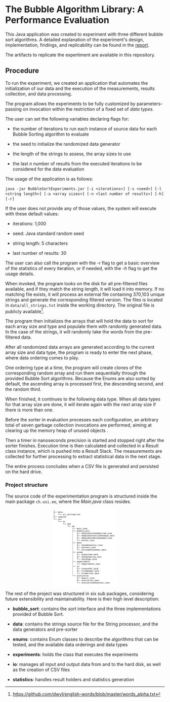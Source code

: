 
# The Bubble Algorithm Library: A Performance Evaluation

This Java application was created to experiment with three different bubble sort algorithms. A detailed explanation of the experiment's design, implementation, findings, and replicability can be found in the [report](https://github.com/erickgarro/EE-Bubble-Sort-Experiments/blob/main/report/Garro%20and%20Guerrero%20-%20Bubble%20Sort%20-%20Performance%20Evaluation%20Report.pdf).

The artifacts to replicate the expertiment are available in this repository.

## Procedure

To run the experiment, we created an application that automates the initialization of our data and the execution of the measurements, results collection, and data processing.

The program allows the experiments to be fully customized by parameters-passing on invocation within the restriction of a fixed set of *data types*.

The user can set the following variables declaring flags for:

-   the number of iterations to run each instance of source data for each Bubble Sorting algorithm to evaluate

-   the seed to initialize the randomized data generator

-   the length of the strings to assess, the array sizes to use

-   the last *n* number of results from the executed iterations to be
    considered for the data evaluation

The usage of the application is as follows:

```
java -jar BubbleSortExperiments.jar [-i <iterations>] [-s <seed>] [-l <string length>] [-a <array sizes>] [-n <last number of results>] [-h] [-r]
```

If the user does not provide any of those values, the system will execute with these default values:

-   iterations: 1,000

-   seed: Java standard random seed

-   string length: 5 characters

-   last number of results: 30

The user can also call the program with the *-r* flag to get a basic overview of the statistics of every iteration, or if needed, with the *-h* flag to get the usage details.

When invoked, the program looks on the disk for all pre-filtered files available, and if they match the string length, it will load it into memory. If no matching file exists, it will process an external file containing 370,103 unique strings and generate the corresponding filtered version. The files is located in `data/all_strings.txt`  inside the working directory. The original file is publicly available[^1].

The program then initializes the arrays that will hold the data to sort for each array size and type and populate them with randomly generated data. In the case of the strings, it will randomly take the words from the pre-filtered data.

After all randomized data arrays are generated according to the current array size and data type, the program is ready to enter the next phase, where data ordering comes to play.

One ordering type at a time, the program will create clones of the corresponding random array and run them sequentially through the provided Bubble Sort algorithms. Because the Enums are also sorted by default, the ascending array is processed first, the descending second, and the random third.

When finished, it continues to the following data type. When all data types for that array size are done, it will iterate again with the next array size if there is more than one.

[^1]: <https://github.com/dwyl/english-words/blob/master/words_alpha.txt>

Before the sorter in evaluation processes each configuration, an arbitrary total of seven garbage collection invocations are performed, aiming at clearing up the memory heap of unused objects .

Then a timer in nanoseconds precision is started and stopped right after the sorter finishes. Execution time is then calculated and collected in a Result class instance, which is pushed into a Result Stack. The measurements are collected for further processing to extract statistical data in the next stage.

The entire process concludes when a CSV file is generated and persisted on the hard drive.

### Project structure

The source code of the experimentation program is structured inside the main package `ch.usi.ee`, where the *Main.java* class resides.

<!-- insert image https://github.com/erickgarro/EE-Bubble-Sort-Experiments/raw/main/report/project_packages_structure.jpg-->

<img src="https://github.com/erickgarro/EE-Bubble-Sort-Experiments/raw/main/report/project_packages_structure.jpg" alt="Project package structure" style="
  width:40%;
  display: block;
  margin-left: auto;
  margin-right: auto;"/>

The rest of the project was structured in six sub packages, considering future extensibility and maintainability. Here is their high level description:

-   **bubble_sort**: contains the *sort* interface and the three implementations provided of Bubble Sort.

-   **data**: contains the strings source file for the String processor, and the data generators and pre-sorter

-   **enums**: contains Enum classes to describe the algorithms that can be tested, and the available data orderings and data types

-   **experiments**: holds the class that executes the experiments

-   **io**: manages all input and output data from and to the hard disk, as well as the creation of CSV files

-   **statistics**: handles result holders and statistics generation
